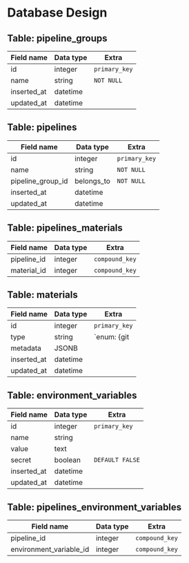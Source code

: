 # Database Design

## Table: pipeline\_groups
| Field name | Data type | Extra
| --- | --- | ---
| id | integer | `primary_key`
| name | string | `NOT NULL`
| inserted\_at | datetime |
| updated\_at | datetime |

## Table: pipelines
| Field name | Data type | Extra
| --- | --- | ---
| id | integer | `primary_key`
| name | string | `NOT NULL`
| pipeline\_group\_id | belongs\_to | `NOT NULL`
| inserted\_at | datetime |
| updated\_at | datetime |

## Table: pipelines\_materials
| Field name | Data type | Extra
| --- | --- | ---
| pipeline\_id | integer | `compound_key`
| material\_id | integer | `compound_key`

## Table: materials
| Field name | Data type | Extra
| --- | --- | ---
| id | integer | `primary_key`
| type | string | `enum: {git|file|...}`
| metadata | JSONB |
| inserted\_at | datetime |
| updated\_at | datetime |

## Table: environment\_variables
| Field name | Data type | Extra
| --- | --- | ---
| id | integer | `primary_key`
| name | string |
| value | text |
| secret | boolean | `DEFAULT FALSE`
| inserted\_at | datetime |
| updated\_at | datetime |

## Table: pipelines\_environment\_variables
| Field name | Data type | Extra
| --- | --- | ---
| pipeline\_id | integer | `compound_key`
| environment\_variable\_id | integer | `compound_key`
